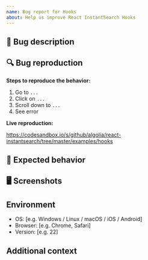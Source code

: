 ```yaml
---
name: Bug report for Hooks
about: Help us improve React InstantSearch Hooks
---
```


## 🐛 Bug description

<!-- A clear and concise description of what the bug is. -->

## 🔍 Bug reproduction

**Steps to reproduce the behavior:**

1. Go to `...`
2. Click on `...`
3. Scroll down to `...`
4. See error

<!-- A live example helps a lot! Fork the sandbox, reproduce the bug and paste the URL here: -->

**Live reproduction:**

https://codesandbox.io/s/github/algolia/react-instantsearch/tree/master/examples/hooks

## 💭 Expected behavior

<!-- A clear and concise description of what you expected to happen. -->

## 🖥 Screenshots

<!-- If applicable, add screenshots to help explain your problem. -->

## Environment

- OS: [e.g. Windows / Linux / macOS / iOS / Android]
- Browser: [e.g. Chrome, Safari]
- Version: [e.g. 22]

## Additional context

<!-- Add any other context about the problem here. -->
